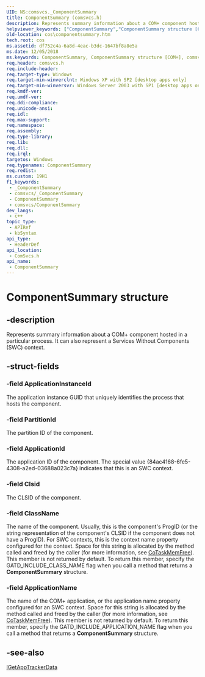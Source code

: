```yaml
---
UID: NS:comsvcs._ComponentSummary
title: ComponentSummary (comsvcs.h)
description: Represents summary information about a COM+ component hosted in a particular process. It can also represent a Services Without Components (SWC) context.
helpviewer_keywords: ["ComponentSummary","ComponentSummary structure [COM+]","comsvcs/ComponentSummary","cos.componentsummary"]
old-location: cos\componentsummary.htm
tech.root: cos
ms.assetid: df752c4a-6a8d-4eac-b3dc-1647bf8a8e5a
ms.date: 12/05/2018
ms.keywords: ComponentSummary, ComponentSummary structure [COM+], comsvcs/ComponentSummary, cos.componentsummary
req.header: comsvcs.h
req.include-header: 
req.target-type: Windows
req.target-min-winverclnt: Windows XP with SP2 [desktop apps only]
req.target-min-winversvr: Windows Server 2003 with SP1 [desktop apps only]
req.kmdf-ver: 
req.umdf-ver: 
req.ddi-compliance: 
req.unicode-ansi: 
req.idl: 
req.max-support: 
req.namespace: 
req.assembly: 
req.type-library: 
req.lib: 
req.dll: 
req.irql: 
targetos: Windows
req.typenames: ComponentSummary
req.redist: 
ms.custom: 19H1
f1_keywords:
 - _ComponentSummary
 - comsvcs/_ComponentSummary
 - ComponentSummary
 - comsvcs/ComponentSummary
dev_langs:
 - c++
topic_type:
 - APIRef
 - kbSyntax
api_type:
 - HeaderDef
api_location:
 - ComSvcs.h
api_name:
 - ComponentSummary
---
```


# ComponentSummary structure


## -description

Represents summary information about a COM+ component hosted in a particular process. It can also represent a Services Without Components (SWC) context.

## -struct-fields

### -field ApplicationInstanceId

The application instance GUID that uniquely identifies the process that hosts the component.

### -field PartitionId

The partition ID of the component.

### -field ApplicationId

The application ID of the component. The special value {84ac4168-6fe5-4308-a2ed-03688a023c7a} indicates that this is an SWC context.

### -field Clsid

The CLSID of the component.

### -field ClassName

The name of the component. Usually, this is the component's ProgID (or the string representation of the component's CLSID if the component does not have a ProgID). For SWC contexts, this is the context name property configured for the context. Space for this string is allocated by the method called and freed by the caller (for more information, see <a href="https://docs.microsoft.com/windows/desktop/api/combaseapi/nf-combaseapi-cotaskmemfree">CoTaskMemFree</a>). This member is not returned by default. To return this member, specify the GATD_INCLUDE_CLASS_NAME flag when you call a method that returns a <b>ComponentSummary</b> structure.

### -field ApplicationName

The name of the COM+ application, or the application name property configured for an SWC context. Space for this string is allocated by the method called and freed by the caller (for more information, see <a href="https://docs.microsoft.com/windows/desktop/api/combaseapi/nf-combaseapi-cotaskmemfree">CoTaskMemFree</a>). This member is not returned by default. To return this member, specify the GATD_INCLUDE_APPLICATION_NAME flag when you call a method that returns a <b>ComponentSummary</b> structure.

## -see-also

<a href="https://docs.microsoft.com/windows/desktop/api/comsvcs/nn-comsvcs-igetapptrackerdata">IGetAppTrackerData</a>

